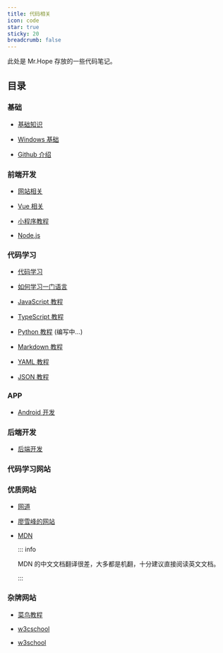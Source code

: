```yaml
---
title: 代码相关
icon: code
star: true
sticky: 20
breadcrumb: false
---
```


此处是 Mr.Hope 存放的一些代码笔记。

<!-- more -->

## 目录

### 基础

- [基础知识](basic/readme.md)

- [Windows 基础](windows/readme.md)

- [Github 介绍](windows/readme.md)

### 前端开发

- [网站相关](website/readme.md)

- [Vue 相关](vue/readme.md)

- [小程序教程](mini-app/readme.md)

- [Node.js](node-js/readme.md)

### 代码学习

- [代码学习](language/readme.md)

- [如何学习一门语言](language/learning.md)

- [JavaScript 教程](language/js/readme.md)

- [TypeScript 教程](language/typescript/readme.md)

- [Python 教程](language/python/readme.md) (编写中...)

- [Markdown 教程](language/markdown/readme.md)

- [YAML 教程](language/yaml/readme.md)

- [JSON 教程](language/json/readme.md)

### APP

- [Android 开发](Android/readme.md)

### 后端开发

- [后端开发](backEnd/readme.md)

### 代码学习网站

### 优质网站

- [网道](https://wangdoc.com/)

- [廖雪峰的网站](https://www.liaoxuefeng.com/)

- [MDN](https://developer.mozilla.org/zh-CN/)

  ::: info

  MDN 的中文文档翻译很差，大多都是机翻，十分建议直接阅读英文文档。

  :::

### 杂牌网站

- [菜鸟教程](https://www.runoob.com/) <Badge text="内容比较新" />

- [w3cschool](https://www.w3cschool.cn) <Badge text="内容最新" /> <Badge text="有手机APP" /> <Badge text="广告信息多" type="warn" />

- [w3school](http://www.w3school.com.cn/) <Badge text="内容比较旧" type="warn" />
